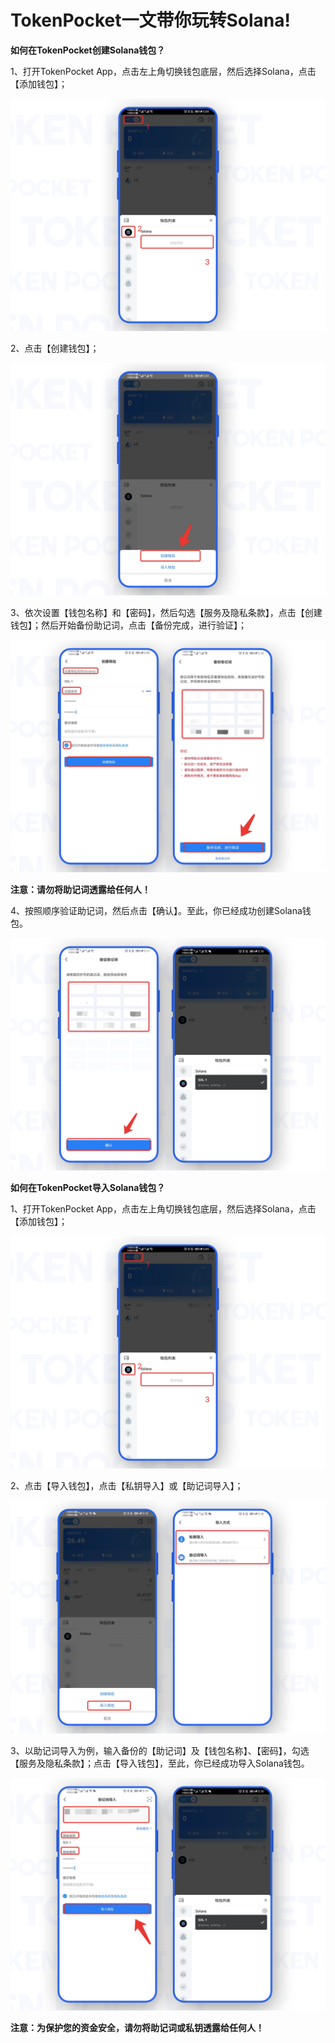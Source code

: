# TokenPocket一文带你玩转Solana!

**如何在TokenPocket创建Solana钱包？**

1、打开TokenPocket App，点击左上角切换钱包底层，然后选择Solana，点击【添加钱包】；

![](<../.gitbook/assets/1 (33).png>)

2、点击【创建钱包】；

![](<../.gitbook/assets/2 (28).png>)

3、依次设置【钱包名称】和【密码】，然后勾选【服务及隐私条款】，点击【创建钱包】；然后开始备份助记词，点击【备份完成，进行验证】；

![](<../.gitbook/assets/3 (21).png>)

**注意：请勿将助记词透露给任何人！**

4、按照顺序验证助记词，然后点击【确认】。至此，你已经成功创建Solana钱包。

![](<../.gitbook/assets/4 (15).png>)

**如何在TokenPocket导入Solana钱包？**

1、打开TokenPocket App，点击左上角切换钱包底层，然后选择Solana，点击【添加钱包】；

![](<../.gitbook/assets/5 (11).png>)

2、点击【导入钱包】，点击【私钥导入】或【助记词导入】；

![](<../.gitbook/assets/6 (7).png>)

3、以助记词导入为例，输入备份的【助记词】及【钱包名称】、【密码】，勾选【服务及隐私条款】；点击【导入钱包】，至此，你已经成功导入Solana钱包。

![](<../.gitbook/assets/7 (2).png>)

**注意：为保护您的资金安全，请勿将助记词或私钥透露给任何人！**
